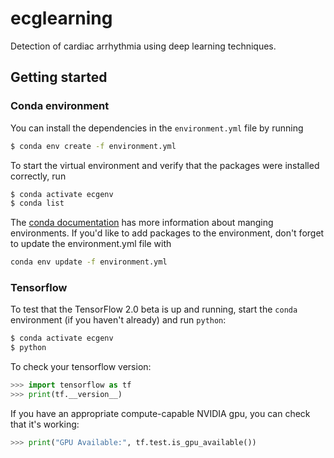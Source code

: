 # ecglearning
Detection of cardiac arrhythmia using deep learning techniques.

## Getting started
### Conda environment
You can install the dependencies in the `environment.yml` file by running
```sh
$ conda env create -f environment.yml
```
To start the virtual environment and verify that the packages were installed correctly, run
```sh
$ conda activate ecgenv
$ conda list
```
The [conda documentation](https://docs.conda.io/projects/conda/en/latest/user-guide/tasks/manage-environments.html) has more information about manging environments. If you'd like to add packages to the environment, don't forget to update the environment.yml file with
```sh
conda env update -f environment.yml
```

### Tensorflow
To test that the TensorFlow 2.0 beta is up and running, start the `conda` environment (if you haven't already) and run `python`:
```sh
$ conda activate ecgenv
$ python
```
To check your tensorflow version:
```python
>>> import tensorflow as tf
>>> print(tf.__version__)
```
If you have an appropriate compute-capable NVIDIA gpu, you can check that it's working:
```python
>>> print("GPU Available:", tf.test.is_gpu_available())